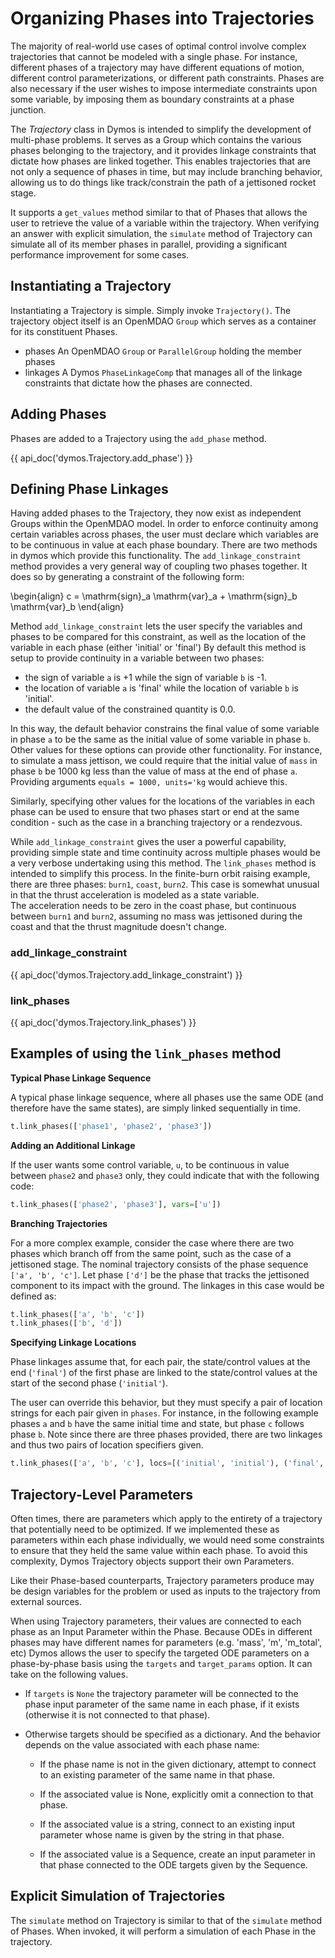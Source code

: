 # Organizing Phases into Trajectories

The majority of real-world use cases of optimal control involve complex trajectories that cannot be modeled with a single phase.
For instance, different phases of a trajectory may have different equations of motion, different control parameterizations, or different path constraints.
Phases are also necessary if the user wishes to impose intermediate constraints upon some variable, by imposing them as boundary constraints at a phase junction.

The *Trajectory* class in Dymos is intended to simplify the development of multi-phase problems.
It serves as a Group which contains the various phases belonging to the trajectory, and it provides linkage constraints that dictate how phases are linked together.
This enables trajectories that are not only a sequence of phases in time, but may include branching behavior, allowing us to do things like track/constrain the path of a jettisoned rocket stage.

It supports a `get_values` method similar to that of Phases that allows the user to retrieve the value of a variable within the trajectory.
When verifying an answer with explicit simulation, the `simulate` method of Trajectory can simulate all of its member phases in parallel, providing a significant performance improvement for some cases.

## Instantiating a Trajectory

Instantiating a Trajectory is simple.  Simply invoke `Trajectory()`.  The trajectory object
itself is an OpenMDAO `Group` which serves as a container for its constituent Phases.

- phases
    An OpenMDAO `Group` or `ParallelGroup` holding the member phases
- linkages
    A Dymos `PhaseLinkageComp` that manages all of the linkage constraints that dictate how the phases are connected.

## Adding Phases

Phases are added to a Trajectory using the `add_phase` method.

{{ api_doc('dymos.Trajectory.add_phase') }}

##  Defining Phase Linkages

Having added phases to the Trajectory, they now exist as independent Groups within the OpenMDAO model.
In order to enforce continuity among certain variables across phases, the user must declare which variables are to be continuous in value at each phase boundary.
There are two methods in dymos which provide this functionality.
The `add_linkage_constraint` method provides a very general way of coupling two phases together.
It does so by generating a constraint of the following form:

\begin{align}
    c = \mathrm{sign}_a \mathrm{var}_a + \mathrm{sign}_b \mathrm{var}_b
\end{align}

Method `add_linkage_constraint` lets the user specify the variables and phases to be compared for this constraint, as well as the location of the variable in each phase (either 'initial' or 'final')
By default this method is setup to provide continuity in a variable between two phases:
- the sign of variable `a` is +1 while the sign of variable `b` is -1.
- the location of variable `a` is 'final' while the location of variable `b` is 'initial'.
- the default value of the constrained quantity is 0.0.

In this way, the default behavior constrains the final value of some variable in phase `a` to be the same as the initial value of some variable in phase `b`.
Other values for these options can provide other functionality.
For instance, to simulate a mass jettison, we could require that the initial value of `mass` in phase `b` be 1000 kg less than the value of mass at the end of phase `a`.
Providing arguments `equals = 1000, units='kg` would achieve this.

Similarly, specifying other values for the locations of the variables in each phase can be used to ensure that two phases start or end at the same condition - such as the case in a branching trajectory or a rendezvous.

While `add_linkage_constraint` gives the user a powerful capability, providing simple state and time continuity across multiple phases would be a very verbose undertaking using this method.
The `link_phases` method is intended to simplify this process.
In the finite-burn orbit raising example, there are three phases:  `burn1`, `coast`, `burn2`.
This case is somewhat unusual in that the thrust acceleration is modeled as a state variable.  
The acceleration needs to be zero in the coast phase, but continuous between `burn1` and `burn2`, assuming no mass was jettisoned during the coast and that the thrust magnitude doesn't change.

### add_linkage_constraint

{{ api_doc('dymos.Trajectory.add_linkage_constraint') }}

### link_phases

{{ api_doc('dymos.Trajectory.link_phases') }}


## Examples of using the `link_phases` method

**Typical Phase Linkage Sequence**

A typical phase linkage sequence, where all phases use the same ODE (and therefore have
the same states), are simply linked sequentially in time.

``` python
t.link_phases(['phase1', 'phase2', 'phase3'])
```

**Adding an Additional Linkage**

If the user wants some control variable, `u`, to be continuous in value between `phase2` and
`phase3` only, they could indicate that with the following code:

``` python
t.link_phases(['phase2', 'phase3'], vars=['u'])
```

**Branching Trajectories**

For a more complex example, consider the case where there are two phases which branch off
from the same point, such as the case of a jettisoned stage.  The nominal trajectory
consists of the phase sequence `['a', 'b', 'c']`.  Let phase `['d']` be the phase that tracks
the jettisoned component to its impact with the ground.  The linkages in this case
would be defined as:

``` python
t.link_phases(['a', 'b', 'c'])
t.link_phases(['b', 'd'])
```

**Specifying Linkage Locations**

Phase linkages assume that, for each pair, the state/control values at the end (`'final'`)
of the first phase are linked to the state/control values at the start of the second phase
(`'initial'`).

The user can override this behavior, but they must specify a pair of location strings for
each pair given in `phases`.  For instance, in the following example phases `a` and `b`
have the same initial time and state, but phase `c` follows phase `b`.  Note since there
are three phases provided, there are two linkages and thus two pairs of location
specifiers given.

``` python
t.link_phases(['a', 'b', 'c'], locs=[('initial', 'initial'), ('final', 'initial')])
```

##  Trajectory-Level Parameters

Often times, there are parameters which apply to the entirety of a trajectory that potentially need to be optimized.
If we implemented these as parameters within each phase individually, we would need some constraints to ensure that they held the same value within each phase.
To avoid this complexity, Dymos Trajectory objects support their own Parameters.

Like their Phase-based counterparts, Trajectory parameters produce may be design variables for the problem or used as inputs to the trajectory from external sources.

When using Trajectory parameters, their values are connected to each phase as an Input Parameter within the Phase.
Because ODEs in different phases may have different names for parameters (e.g. 'mass', 'm', 'm_total', etc) Dymos allows the user to specify the targeted ODE parameters on a phase-by-phase basis using the `targets` and `target_params` option.
It can take on the following values.

*  If `targets` is `None` the trajectory parameter will be connected to the phase input parameter of the same name in each phase, if it exists (otherwise it is not connected to that phase).

*  Otherwise targets should be specified as a dictionary. And the behavior depends on the value associated with each phase name:

    * If the phase name is not in the given dictionary, attempt to connect to an existing parameter of the same name in that phase.

    * If the associated value is None, explicitly omit a connection to that phase.

    * If the associated value is a string, connect to an existing input parameter whose name is given by the string in that phase.

    * If the associated value is a Sequence, create an input parameter in that phase connected to the ODE targets given by the Sequence.

## Explicit Simulation of Trajectories

The `simulate` method on Trajectory is similar to that of the `simulate` method of Phases.  When
invoked, it will perform a simulation of each Phase in the trajectory.
